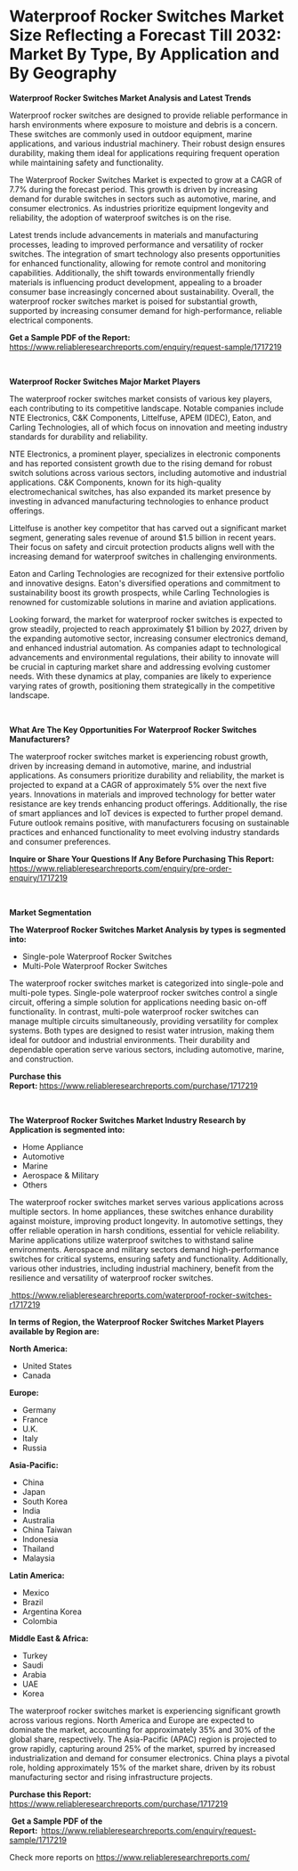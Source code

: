 <p><h1>Waterproof Rocker Switches Market Size Reflecting a Forecast Till 2032: Market By Type, By Application and By Geography</h1></p><p><strong>Waterproof Rocker Switches Market Analysis and Latest Trends</strong></p>
<p><p>Waterproof rocker switches are designed to provide reliable performance in harsh environments where exposure to moisture and debris is a concern. These switches are commonly used in outdoor equipment, marine applications, and various industrial machinery. Their robust design ensures durability, making them ideal for applications requiring frequent operation while maintaining safety and functionality.</p><p>The Waterproof Rocker Switches Market is expected to grow at a CAGR of 7.7% during the forecast period. This growth is driven by increasing demand for durable switches in sectors such as automotive, marine, and consumer electronics. As industries prioritize equipment longevity and reliability, the adoption of waterproof switches is on the rise.</p><p>Latest trends include advancements in materials and manufacturing processes, leading to improved performance and versatility of rocker switches. The integration of smart technology also presents opportunities for enhanced functionality, allowing for remote control and monitoring capabilities. Additionally, the shift towards environmentally friendly materials is influencing product development, appealing to a broader consumer base increasingly concerned about sustainability. Overall, the waterproof rocker switches market is poised for substantial growth, supported by increasing consumer demand for high-performance, reliable electrical components.</p></p>
<p><strong>Get a Sample PDF of the Report:&nbsp;</strong> <a href="https://www.reliableresearchreports.com/enquiry/request-sample/1717219?utm_campaign=3567&utm_medium=2&utm_source=Github&utm_content=ia&utm_term=06042025&utm_id=waterproof-rocker-switches">https://www.reliableresearchreports.com/enquiry/request-sample/1717219</a></p>
<p>&nbsp;</p>
<p><strong>Waterproof Rocker Switches Major Market Players</strong></p>
<p><p>The waterproof rocker switches market consists of various key players, each contributing to its competitive landscape. Notable companies include NTE Electronics, C&K Components, Littelfuse, APEM (IDEC), Eaton, and Carling Technologies, all of which focus on innovation and meeting industry standards for durability and reliability.</p><p>NTE Electronics, a prominent player, specializes in electronic components and has reported consistent growth due to the rising demand for robust switch solutions across various sectors, including automotive and industrial applications. C&K Components, known for its high-quality electromechanical switches, has also expanded its market presence by investing in advanced manufacturing technologies to enhance product offerings.</p><p>Littelfuse is another key competitor that has carved out a significant market segment, generating sales revenue of around $1.5 billion in recent years. Their focus on safety and circuit protection products aligns well with the increasing demand for waterproof switches in challenging environments.</p><p>Eaton and Carling Technologies are recognized for their extensive portfolio and innovative designs. Eaton's diversified operations and commitment to sustainability boost its growth prospects, while Carling Technologies is renowned for customizable solutions in marine and aviation applications.</p><p>Looking forward, the market for waterproof rocker switches is expected to grow steadily, projected to reach approximately $1 billion by 2027, driven by the expanding automotive sector, increasing consumer electronics demand, and enhanced industrial automation. As companies adapt to technological advancements and environmental regulations, their ability to innovate will be crucial in capturing market share and addressing evolving customer needs. With these dynamics at play, companies are likely to experience varying rates of growth, positioning them strategically in the competitive landscape.</p></p>
<p>&nbsp;</p>
<p><strong>What Are The Key Opportunities For Waterproof Rocker Switches Manufacturers?</strong></p>
<p><p>The waterproof rocker switches market is experiencing robust growth, driven by increasing demand in automotive, marine, and industrial applications. As consumers prioritize durability and reliability, the market is projected to expand at a CAGR of approximately 5% over the next five years. Innovations in materials and improved technology for better water resistance are key trends enhancing product offerings. Additionally, the rise of smart appliances and IoT devices is expected to further propel demand. Future outlook remains positive, with manufacturers focusing on sustainable practices and enhanced functionality to meet evolving industry standards and consumer preferences.</p></p>
<p><strong>Inquire or Share Your Questions If Any Before Purchasing This Report:</strong> <a href="https://www.reliableresearchreports.com/enquiry/pre-order-enquiry/1717219?utm_campaign=3567&utm_medium=2&utm_source=Github&utm_content=ia&utm_term=06042025&utm_id=waterproof-rocker-switches">https://www.reliableresearchreports.com/enquiry/pre-order-enquiry/1717219</a></p>
<p>&nbsp;</p>
<p><strong>Market Segmentation</strong></p>
<p><strong>The Waterproof Rocker Switches Market Analysis by types is segmented into:</strong></p>
<p><ul><li>Single-pole Waterproof Rocker Switches</li><li>Multi-Pole Waterproof Rocker Switches</li></ul></p>
<p><p>The waterproof rocker switches market is categorized into single-pole and multi-pole types. Single-pole waterproof rocker switches control a single circuit, offering a simple solution for applications needing basic on-off functionality. In contrast, multi-pole waterproof rocker switches can manage multiple circuits simultaneously, providing versatility for complex systems. Both types are designed to resist water intrusion, making them ideal for outdoor and industrial environments. Their durability and dependable operation serve various sectors, including automotive, marine, and construction.</p></p>
<p><strong>Purchase this Report:&nbsp;</strong><a href="https://www.reliableresearchreports.com/purchase/1717219?utm_campaign=3567&utm_medium=2&utm_source=Github&utm_content=ia&utm_term=06042025&utm_id=waterproof-rocker-switches">https://www.reliableresearchreports.com/purchase/1717219</a></p>
<p>&nbsp;</p>
<p><strong>The Waterproof Rocker Switches Market Industry Research by Application is segmented into:</strong></p>
<p><ul><li>Home Appliance</li><li>Automotive</li><li>Marine</li><li>Aerospace & Military</li><li>Others</li></ul></p>
<p><p>The waterproof rocker switches market serves various applications across multiple sectors. In home appliances, these switches enhance durability against moisture, improving product longevity. In automotive settings, they offer reliable operation in harsh conditions, essential for vehicle reliability. Marine applications utilize waterproof switches to withstand saline environments. Aerospace and military sectors demand high-performance switches for critical systems, ensuring safety and functionality. Additionally, various other industries, including industrial machinery, benefit from the resilience and versatility of waterproof rocker switches.</p></p>
<p><a href="https://www.reliableresearchreports.com/waterproof-rocker-switches-r1717219?utm_campaign=3567&utm_medium=2&utm_source=Github&utm_content=ia&utm_term=06042025&utm_id=waterproof-rocker-switches">&nbsp;https://www.reliableresearchreports.com/waterproof-rocker-switches-r1717219</a></p>
<p><strong>In terms of Region, the Waterproof Rocker Switches Market Players available by Region are:</strong></p>
<p>
    <p> <strong> North America: </strong>
        <ul>
            <li>United States</li>
            <li>Canada</li>
        </ul>
        </p> 
    <p> <strong> Europe: </strong>
        <ul>
            <li>Germany</li>
            <li>France</li>
            <li>U.K.</li>
            <li>Italy</li>
            <li>Russia</li>
        </ul>
        </p> 
    <p> <strong> Asia-Pacific: </strong>
        <ul>
            <li>China</li>
            <li>Japan</li>
            <li>South Korea</li>
            <li>India</li>
            <li>Australia</li>
            <li>China Taiwan</li>
            <li>Indonesia</li>
            <li>Thailand</li>
            <li>Malaysia</li>
        </ul>
        </p> 
    <p> <strong> Latin America: </strong>
        <ul>
            <li>Mexico</li>
            <li>Brazil</li>
            <li>Argentina Korea</li>
            <li>Colombia</li>
        </ul>
        </p> 
    <p> <strong> Middle East & Africa: </strong>
        <ul>
            <li>Turkey</li>
            <li>Saudi</li>
            <li>Arabia</li>
            <li>UAE</li>
            <li>Korea</li>
        </ul>
    </p>
    </p>
<p><p>The waterproof rocker switches market is experiencing significant growth across various regions. North America and Europe are expected to dominate the market, accounting for approximately 35% and 30% of the global share, respectively. The Asia-Pacific (APAC) region is projected to grow rapidly, capturing around 25% of the market, spurred by increased industrialization and demand for consumer electronics. China plays a pivotal role, holding approximately 15% of the market share, driven by its robust manufacturing sector and rising infrastructure projects.</p></p>
<p><strong>Purchase this Report: </strong><a href="https://www.reliableresearchreports.com/purchase/1717219?utm_campaign=3567&utm_medium=2&utm_source=Github&utm_content=ia&utm_term=06042025&utm_id=waterproof-rocker-switches">https://www.reliableresearchreports.com/purchase/1717219</a></p>
<p>&nbsp;<strong>Get a Sample PDF of the Report:&nbsp;&nbsp;</strong><a href="https://www.reliableresearchreports.com/enquiry/request-sample/1717219?utm_campaign=3567&utm_medium=2&utm_source=Github&utm_content=ia&utm_term=06042025&utm_id=waterproof-rocker-switches">https://www.reliableresearchreports.com/enquiry/request-sample/1717219</a></p>
<p><strong></strong></p>
<p>Check more reports on <a href="https://www.reliableresearchreports.com/?utm_campaign=3567&utm_medium=2&utm_source=Github&utm_content=ia&utm_term=06042025&utm_id=waterproof-rocker-switches">https://www.reliableresearchreports.com/</a></p>